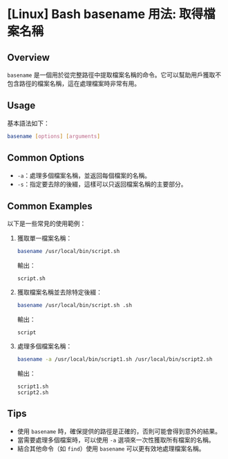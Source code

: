 # [Linux] Bash basename 用法: 取得檔案名稱

## Overview
`basename` 是一個用於從完整路徑中提取檔案名稱的命令。它可以幫助用戶獲取不包含路徑的檔案名稱，這在處理檔案時非常有用。

## Usage
基本語法如下：
```bash
basename [options] [arguments]
```

## Common Options
- `-a`：處理多個檔案名稱，並返回每個檔案的名稱。
- `-s`：指定要去除的後綴，這樣可以只返回檔案名稱的主要部分。

## Common Examples
以下是一些常見的使用範例：

1. 獲取單一檔案名稱：
   ```bash
   basename /usr/local/bin/script.sh
   ```
   輸出：
   ```
   script.sh
   ```

2. 獲取檔案名稱並去除特定後綴：
   ```bash
   basename /usr/local/bin/script.sh .sh
   ```
   輸出：
   ```
   script
   ```

3. 處理多個檔案名稱：
   ```bash
   basename -a /usr/local/bin/script1.sh /usr/local/bin/script2.sh
   ```
   輸出：
   ```
   script1.sh
   script2.sh
   ```

## Tips
- 使用 `basename` 時，確保提供的路徑是正確的，否則可能會得到意外的結果。
- 當需要處理多個檔案時，可以使用 `-a` 選項來一次性獲取所有檔案的名稱。
- 結合其他命令（如 `find`）使用 `basename` 可以更有效地處理檔案名稱。